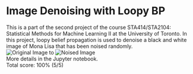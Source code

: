 # Image Denoising with Loopy BP
This is a part of the second project of the course STA414/STA2104: Statistical Methods for Machine Learning II at the University of Toronto. In this project, loopy belief propagation is used to denoise a black and white image of Mona Lisa that has been noised randomly. \
![Original Image](https://user-images.githubusercontent.com/74214220/176751225-9f9424c2-93c0-40fe-b82e-bfb72b5fd083.png) to
![Noised Image](https://user-images.githubusercontent.com/74214220/176751325-8e3ab40f-1c16-4fe5-a9fc-ebdd37bcc014.png)\
More details in the Jupyter notebook.\
Total score: 100% (5/5)
